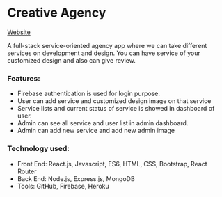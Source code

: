 # Creative Agency

[Website](https://creative-agency-spa.firebaseapp.com/)

A full-stack service-oriented agency app where we can take different services
on development and design. You can have service of your customized design and also can give review.

### Features:
- Firebase authentication is used for login purpose.
- User can add service and customized design image on that service
- Service lists and current status of service is showed in dashboard of user.
- Admin can see all service and user list in admin dashboard.
- Admin can add new service and add new admin image


### Technology used:
- Front End: React.js, Javascript, ES6, HTML, CSS, Bootstrap, React Router
- Back End: Node.js, Express.js, MongoDB
- Tools: GitHub, Firebase, Heroku
